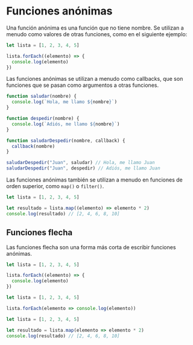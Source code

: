 # Funciones anónimas

Una función anónima es una función que no tiene nombre. Se utilizan a menudo como valores de otras funciones, como en el siguiente ejemplo:

```javascript
let lista = [1, 2, 3, 4, 5]

lista.forEach((elemento) => {
  console.log(elemento)
})
```

Las funciones anónimas se utilizan a menudo como callbacks, que son funciones que se pasan como argumentos a otras funciones.

```javascript
function saludar(nombre) {
  console.log(`Hola, me llamo ${nombre}`)
}

function despedir(nombre) {
  console.log(`Adiós, me llamo ${nombre}`)
}

function saludarDespedir(nombre, callback) {
  callback(nombre)
}

saludarDespedir("Juan", saludar) // Hola, me llamo Juan
saludarDespedir("Juan", despedir) // Adiós, me llamo Juan
```

Las funciones anónimas también se utilizan a menudo en funciones de orden superior, como `map()` o `filter()`.

```javascript
let lista = [1, 2, 3, 4, 5]

let resultado = lista.map((elemento) => elemento * 2)
console.log(resultado) // [2, 4, 6, 8, 10]
```

## Funciones flecha

Las funciones flecha son una forma más corta de escribir funciones anónimas.

```javascript
let lista = [1, 2, 3, 4, 5]

lista.forEach((elemento) => {
  console.log(elemento)
})
```

```javascript
let lista = [1, 2, 3, 4, 5]

lista.forEach(elemento => console.log(elemento))
```

```javascript
let lista = [1, 2, 3, 4, 5]

let resultado = lista.map(elemento => elemento * 2)
console.log(resultado) // [2, 4, 6, 8, 10]
```